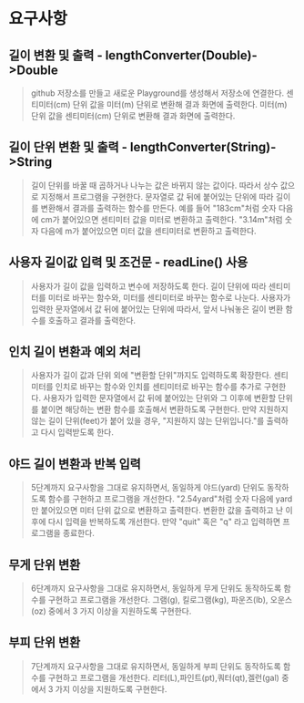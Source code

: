 # 요구사항

## 길이 변환 및 출력 - lengthConverter(Double)->Double
> github 저장소를 만들고 새로운 Playground를 생성해서 저장소에 연결한다.
> 센티미터(cm) 단위 값을 미터(m) 단위로 변환해 결과 화면에 출력한다.
> 미터(m) 단위 값을 센티미터(cm) 단위로 변환해 결과 화면에 출력한다.


## 길이 단위 변환 및 출력 - lengthConverter(String)->String
> 길이 단위를 바꿀 때 곱하거나 나누는 값은 바뀌지 않는 값이다. 따라서 상수 값으로 지정해서 프로그램을 구현한다.
> 문자열로 값 뒤에 붙어있는 단위에 따라 길이를 변환해서 결과를 출력하는 함수를 만든다.
> 예를 들어 "183cm"처럼 숫자 다음에 cm가 붙어있으면 센티미터 값을 미터로 변환하고 출력한다. "3.14m"처럼 숫자 다음에 m가 붙어있으면 미터 값을 센티미터로 변환하고 출력한다.


## 사용자 길이값 입력 및 조건문 - readLine() 사용
> 사용자가 길이 값을 입력하고 변수에 저장하도록 한다.
> 길이 단위에 따라 센티미터를 미터로 바꾸는 함수와, 미터를 센티미터로 바꾸는 함수로 나눈다.
> 사용자가 입력한 문자열에서 값 뒤에 붙어있는 단위에 따라서, 앞서 나눠놓은 길이 변환 함수를 호출하고 결과를 출력한다.


## 인치 길이 변환과 예외 처리
> 사용자가 길이 값과 단위 외에 "변환할 단위"까지도 입력하도록 확장한다.
> 센티미터를 인치로 바꾸는 함수와 인치를 센티미터로 바꾸는 함수를 추가로 구현한다.
> 사용자가 입력한 문자열에서 값 뒤에 붙어있는 단위와 그 이후에 변환할 단위를 붙이면 해당하는 변환 함수를 호출해서 변환하도록 구현한다.
> 만약 지원하지 않는 길이 단위(feet)가 붙어 있을 경우, "지원하지 않는 단위입니다."를 출력하고 다시 입력받도록 한다.


## 야드 길이 변환과 반복 입력
> 5단계까지 요구사항을 그대로 유지하면서, 동일하게 야드(yard) 단위도 동작하도록 함수를 구현하고 프로그램을 개선한다.
> "2.54yard"처럼 숫자 다음에 yard만 붙어있으면 미터 단위 값으로 변환하고 출력한다.
> 변환한 값을 출력하고 난 이후에 다시 입력을 반복하도록 개선한다.
> 만약 "quit" 혹은 "q" 라고 입력하면 프로그램을 종료한다.


## 무게 단위 변환
> 6단계까지 요구사항을 그대로 유지하면서, 동일하게 무게 단위도 동작하도록 함수를 구현하고 프로그램을 개선한다.
> 그램(g), 킬로그램(kg), 파운즈(lb), 오운스(oz) 중에서 3 가지 이상을 지원하도록 구현한다.


## 부피 단위 변환
> 7단계까지 요구사항을 그대로 유지하면서, 동일하게 부피 단위도 동작하도록 함수를 구현하고 프로그램을 개선한다.
> 리터(L),파인트(pt),쿼터(qt),겔런(gal) 중에서 3 가지 이상을 지원하도록 구현한다.


